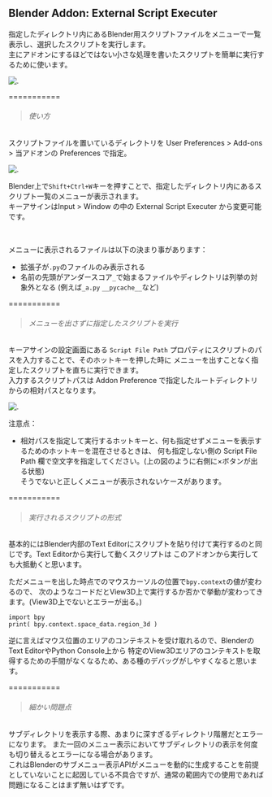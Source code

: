 ## Blender Addon: External Script Executer

指定したディレクトリ内にあるBlender用スクリプトファイルをメニューで一覧表示し、選択したスクリプトを実行します。  
主にアドオンにするほどではない小さな処理を書いたスクリプトを簡単に実行するために使います。

![.](https://raw.githubusercontent.com/wiki/a-nakanosora/blender-scripts/images/blender-addon-external-script-executer/a1.png)


===========

> ###### 使い方

スクリプトファイルを置いているディレクトリを User Preferences > Add-ons > 当アドオンの Preferences で指定。

![.](https://raw.githubusercontent.com/wiki/a-nakanosora/blender-scripts/images/blender-addon-external-script-executer/a2_.png)

Blender上で`Shift+Ctrl+W`キーを押すことで、指定したディレクトリ内にあるスクリプト一覧のメニューが表示されます。  
キーアサインはInput > Window の中の External Script Executer から変更可能です。

<br>

メニューに表示されるファイルは以下の決まり事があります：
* 拡張子が`.py`のファイルのみ表示される
* 名前の先頭がアンダースコア`_`で始まるファイルやディレクトリは列挙の対象外となる (例えば`_a.py` `__pycache__`など)

===========

> ###### メニューを出さずに指定したスクリプトを実行

キーアサインの設定画面にある `Script File Path` プロパティにスクリプトのパスを入力することで、そのホットキーを押した時に
メニューを出すことなく指定したスクリプトを直ちに実行できます。  
入力するスクリプトパスは Addon Preference で指定したルートディレクトリからの相対パスとなります。

![.](https://raw.githubusercontent.com/wiki/a-nakanosora/blender-scripts/images/blender-addon-external-script-executer/a3_.png)

注意点：
* 相対パスを指定して実行するホットキーと、何も指定せずメニューを表示するためのホットキーを混在させるときは、
何も指定しない側の Script File Path 欄で空文字を指定してください。(上の図のように右側に×ボタンが出る状態)  
そうでないと正しくメニューが表示されないケースがあります。

===========

> ###### 実行されるスクリプトの形式

基本的にはBlender内部のText Editorにスクリプトを貼り付けて実行するのと同じです。Text Editorから実行して動くスクリプトは
このアドオンから実行しても大抵動くと思います。

ただメニューを出した時点でのマウスカーソルの位置で`bpy.context`の値が変わるので、
次のようなコードだとView3D上で実行するか否かで挙動が変わってきます。(View3D上でないとエラーが出る。)

    import bpy
    print( bpy.context.space_data.region_3d )

逆に言えばマウス位置のエリアのコンテキストを受け取れるので、BlenderのText EditorやPython Console上から
特定のView3Dエリアのコンテキストを取得するための手間がなくなるため、ある種のデバッグがしやすくなると思います。

===========

> ###### 細かい問題点

サブディレクトリを表示する際、あまりに深すぎるディレクトリ階層だとエラーになります。
また一回のメニュー表示においてサブディレクトリの表示を何度も切り替えるとエラーになる場合があります。  
これはBlenderのサブメニュー表示APIがメニューを動的に生成することを前提としていないことに起因している不具合ですが、通常の範囲内での使用であれば問題になることはまず無いはずです。

